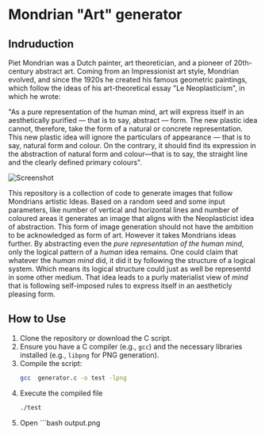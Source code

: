 # Mondrian "Art" generator
## Indruduction
Piet Mondrian was a Dutch painter, art theoretician, and a pioneer of 20th-century abstract art. Coming from an Impressionist art style, Mondrian evolved, and since the 1920s he created his famous geometric paintings, which follow the ideas of his art-theoretical essay "Le Neoplasticism", in which he wrote:

"As a pure representation of the human mind, art will express itself in an aesthetically purified — that is to say, abstract — form. The new plastic idea cannot, therefore, take the form of a natural or concrete representation. This new plastic idea will ignore the particulars of appearance — that is to say, natural form and colour. On the contrary, it should find its expression in the abstraction of natural form and colour—that is to say, the straight line and the clearly defined
primary colours".

![Screenshot](https://www.meisterdrucke.de/kunstwerke/400w/Piet%20Mondrian%20-%20Composition%20II%20in%20Red%20Blue%20and%20Yellow%20-%20(MeisterDrucke-32610).jpg)

This repository is a collection of code to generate images that follow Mondrians artistic Ideas. Based on a random seed and some input parameters, like number of vertical and horizontal lines and number of coloured areas it generates an image that aligns with the Neoplasticist idea of abstraction. This form of image generation should not have the ambition to be acknowledged as form of art. However it takes Mondrians ideas further. By abstracting even the *pure representation of the human mind*, only the logical pattern of a *human* idea remains.  One could claim that whatever the *human mind* did, it did it by following the structure of a logical system. Which means its logical structure could just as well be representd in some other medium.  That idea leads to a purly materialist view of *mind* that is following self-imposed rules to express itself in an aestheticly pleasing form.


## How to Use

1. Clone the repository or download the C script.
2. Ensure you have a C compiler (e.g., `gcc`) and the necessary libraries installed (e.g., `libpng` for PNG generation).
3. Compile the script:
   ```bash
   gcc  generator.c -o test -lpng
4. Execute the compiled file
   ```bash
   ./test
6. Open ```bash output.png 

